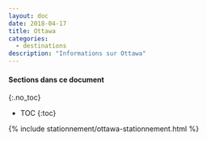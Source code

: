 ```yaml
---
layout: doc
date: 2018-04-17
title: Ottawa
categories:
  - destinations
description: "Informations sur Ottawa"
---
```


#### Sections dans ce document
{:.no_toc}
* TOC
{:toc}


{% include stationnement/ottawa-stationnement.html %}
